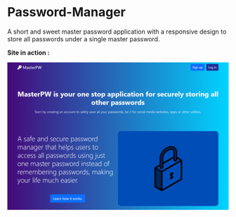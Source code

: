 # Password-Manager

A short and sweet master password application with a responsive design to store all passwords under a single master password.

**Site in action :**

<p align="center">
  <img src="img/landingpage.PNG"/>
</p>

<br><br>

